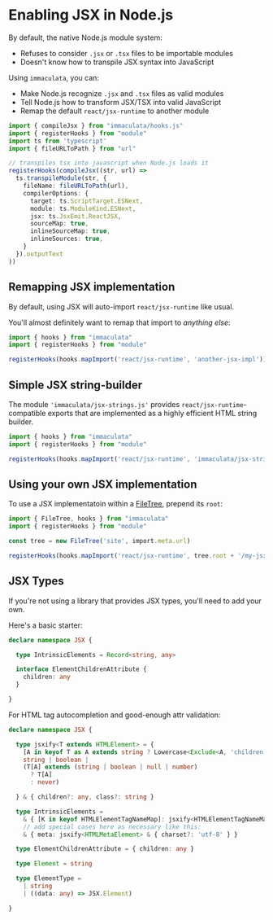 # Enabling JSX in Node.js

By default, the native Node.js module system:

* Refuses to consider `.jsx` or `.tsx` files to be importable modules
* Doesn't know how to transpile JSX syntax into JavaScript

Using `immaculata`, you can:

* Make Node.js recognize `.jsx` and `.tsx` files as valid modules
* Tell Node.js how to transform JSX/TSX into valid JavaScript
* Remap the default `react/jsx-runtime` to another module

```ts
import { compileJsx } from "immaculata/hooks.js"
import { registerHooks } from "module"
import ts from 'typescript'
import { fileURLToPath } from "url"

// transpiles tsx into javascript when Node.js loads it
registerHooks(compileJsx((str, url) =>
  ts.transpileModule(str, {
    fileName: fileURLToPath(url),
    compilerOptions: {
      target: ts.ScriptTarget.ESNext,
      module: ts.ModuleKind.ESNext,
      jsx: ts.JsxEmit.ReactJSX,
      sourceMap: true,
      inlineSourceMap: true,
      inlineSources: true,
    }
  }).outputText
))
```



## Remapping JSX implementation

By default, using JSX will auto-import `react/jsx-runtime` like usual.

You'll almost definitely want to remap that import to *anything else*:

```ts
import { hooks } from "immaculata"
import { registerHooks } from "module"

registerHooks(hooks.mapImport('react/jsx-runtime', 'another-jsx-impl'))
```



## Simple JSX string-builder

The module `'immaculata/jsx-strings.js'` provides
`react/jsx-runtime`-compatible exports that are
implemented as a highly efficient HTML string builder.

```ts
import { hooks } from "immaculata"
import { registerHooks } from "module"

registerHooks(hooks.mapImport('react/jsx-runtime', 'immaculata/jsx-strings.js'))
```



## Using your own JSX implementation

To use a JSX implementatoin within a [FileTree](../api/filetree.md#filetree), prepend its `root`:

~~~ts
import { FileTree, hooks } from "immaculata"
import { registerHooks } from "module"

const tree = new FileTree('site', import.meta.url)

registerHooks(hooks.mapImport('react/jsx-runtime', tree.root + '/my-jsx.ts'))
~~~



## JSX Types

If you're not using a library
that provides JSX types,
you'll need to add your own.

Here's a basic starter:

```ts
declare namespace JSX {

  type IntrinsicElements = Record<string, any>

  interface ElementChildrenAttribute {
    children: any
  }

}
```

For HTML tag autocompletion and good-enough attr validation:

```ts
declare namespace JSX {

  type jsxify<T extends HTMLElement> = {
    [A in keyof T as A extends string ? Lowercase<Exclude<A, 'children'>> : never]?:
    string | boolean |
    (T[A] extends (string | boolean | null | number)
      ? T[A]
      : never)

  } & { children?: any, class?: string }

  type IntrinsicElements =
    & { [K in keyof HTMLElementTagNameMap]: jsxify<HTMLElementTagNameMap[K]> }
    // add special cases here as necessary like this:
    & { meta: jsxify<HTMLMetaElement> & { charset?: 'utf-8' } }

  type ElementChildrenAttribute = { children: any }

  type Element = string

  type ElementType =
    | string
    | ((data: any) => JSX.Element)

}
```
